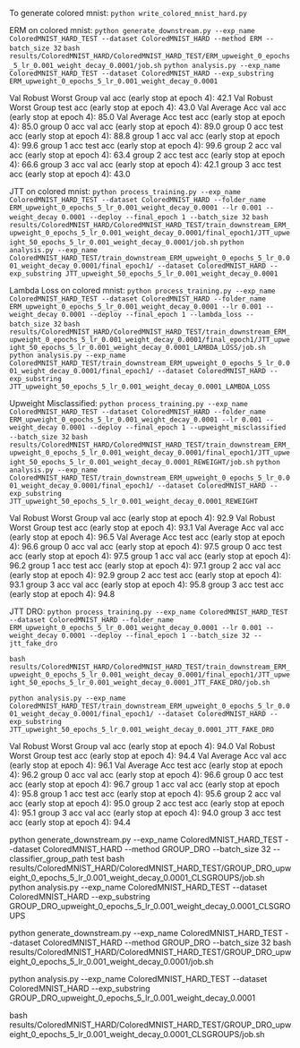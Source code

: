 To generate colored mnist:
`python write_colored_mnist_hard.py`

ERM on colored mnist:
`python generate_downstream.py --exp_name ColoredMNIST_HARD_TEST --dataset ColoredMNIST_HARD --method ERM --batch_size 32`
`bash results/ColoredMNIST_HARD/ColoredMNIST_HARD_TEST/ERM_upweight_0_epochs_5_lr_0.001_weight_decay_0.0001/job.sh`
`python analysis.py --exp_name ColoredMNIST_HARD_TEST --dataset ColoredMNIST_HARD --exp_substring ERM_upweight_0_epochs_5_lr_0.001_weight_decay_0.0001`

Val Robust Worst Group val   acc (early stop at epoch 4): 42.1
Val Robust Worst Group test  acc (early stop at epoch 4): 43.0
Val Average Acc val   acc (early stop at epoch 4): 85.0
Val Average Acc test  acc (early stop at epoch 4): 85.0
group 0 acc val   acc (early stop at epoch 4): 89.0
group 0 acc test  acc (early stop at epoch 4): 88.8
group 1 acc val   acc (early stop at epoch 4): 99.6
group 1 acc test  acc (early stop at epoch 4): 99.6
group 2 acc val   acc (early stop at epoch 4): 63.4
group 2 acc test  acc (early stop at epoch 4): 66.6
group 3 acc val   acc (early stop at epoch 4): 42.1
group 3 acc test  acc (early stop at epoch 4): 43.0

JTT on colored mnist:
`python process_training.py --exp_name ColoredMNIST_HARD_TEST --dataset ColoredMNIST_HARD --folder_name ERM_upweight_0_epochs_5_lr_0.001_weight_decay_0.0001 --lr 0.001 --weight_decay 0.0001 --deploy --final_epoch 1 --batch_size 32`
`bash results/ColoredMNIST_HARD/ColoredMNIST_HARD_TEST/train_downstream_ERM_upweight_0_epochs_5_lr_0.001_weight_decay_0.0001/final_epoch1/JTT_upweight_50_epochs_5_lr_0.001_weight_decay_0.0001/job.sh`
`python analysis.py --exp_name ColoredMNIST_HARD_TEST/train_downstream_ERM_upweight_0_epochs_5_lr_0.001_weight_decay_0.0001/final_epoch1/ --dataset ColoredMNIST_HARD --exp_substring JTT_upweight_50_epochs_5_lr_0.001_weight_decay_0.0001`


Lambda Loss on colored mnist:
`python process_training.py --exp_name ColoredMNIST_HARD_TEST --dataset ColoredMNIST_HARD --folder_name ERM_upweight_0_epochs_5_lr_0.001_weight_decay_0.0001 --lr 0.001 --weight_decay 0.0001 --deploy --final_epoch 1 --lambda_loss --batch_size 32`
`bash results/ColoredMNIST_HARD/ColoredMNIST_HARD_TEST/train_downstream_ERM_upweight_0_epochs_5_lr_0.001_weight_decay_0.0001/final_epoch1/JTT_upweight_50_epochs_5_lr_0.001_weight_decay_0.0001_LAMBDA_LOSS/job.sh`
`python analysis.py --exp_name ColoredMNIST_HARD_TEST/train_downstream_ERM_upweight_0_epochs_5_lr_0.001_weight_decay_0.0001/final_epoch1/ --dataset ColoredMNIST_HARD --exp_substring JTT_upweight_50_epochs_5_lr_0.001_weight_decay_0.0001_LAMBDA_LOSS`


Upweight Misclassified:
`python process_training.py --exp_name ColoredMNIST_HARD_TEST --dataset ColoredMNIST_HARD --folder_name ERM_upweight_0_epochs_5_lr_0.001_weight_decay_0.0001 --lr 0.001 --weight_decay 0.0001 --deploy --final_epoch 1 --upweight_misclassified --batch_size 32`
`bash results/ColoredMNIST_HARD/ColoredMNIST_HARD_TEST/train_downstream_ERM_upweight_0_epochs_5_lr_0.001_weight_decay_0.0001/final_epoch1/JTT_upweight_50_epochs_5_lr_0.001_weight_decay_0.0001_REWEIGHT/job.sh`
`python analysis.py --exp_name ColoredMNIST_HARD_TEST/train_downstream_ERM_upweight_0_epochs_5_lr_0.001_weight_decay_0.0001/final_epoch1/ --dataset ColoredMNIST_HARD --exp_substring JTT_upweight_50_epochs_5_lr_0.001_weight_decay_0.0001_REWEIGHT`

Val Robust Worst Group val   acc (early stop at epoch 4): 92.9
Val Robust Worst Group test  acc (early stop at epoch 4): 93.1
Val Average Acc val   acc (early stop at epoch 4): 96.5
Val Average Acc test  acc (early stop at epoch 4): 96.6
group 0 acc val   acc (early stop at epoch 4): 97.5
group 0 acc test  acc (early stop at epoch 4): 97.5
group 1 acc val   acc (early stop at epoch 4): 96.2
group 1 acc test  acc (early stop at epoch 4): 97.1
group 2 acc val   acc (early stop at epoch 4): 92.9
group 2 acc test  acc (early stop at epoch 4): 93.1
group 3 acc val   acc (early stop at epoch 4): 95.8
group 3 acc test  acc (early stop at epoch 4): 94.8

JTT DRO:
`python process_training.py --exp_name ColoredMNIST_HARD_TEST --dataset ColoredMNIST_HARD --folder_name ERM_upweight_0_epochs_5_lr_0.001_weight_decay_0.0001 --lr 0.001 --weight_decay 0.0001 --deploy --final_epoch 1 --batch_size 32 --jtt_fake_dro`

`bash results/ColoredMNIST_HARD/ColoredMNIST_HARD_TEST/train_downstream_ERM_upweight_0_epochs_5_lr_0.001_weight_decay_0.0001/final_epoch1/JTT_upweight_50_epochs_5_lr_0.001_weight_decay_0.0001_JTT_FAKE_DRO/job.sh`

`python analysis.py --exp_name ColoredMNIST_HARD_TEST/train_downstream_ERM_upweight_0_epochs_5_lr_0.001_weight_decay_0.0001/final_epoch1/ --dataset ColoredMNIST_HARD --exp_substring JTT_upweight_50_epochs_5_lr_0.001_weight_decay_0.0001_JTT_FAKE_DRO`

Val Robust Worst Group val   acc (early stop at epoch 4): 94.0
Val Robust Worst Group test  acc (early stop at epoch 4): 94.4
Val Average Acc val   acc (early stop at epoch 4): 96.1
Val Average Acc test  acc (early stop at epoch 4): 96.2
group 0 acc val   acc (early stop at epoch 4): 96.6
group 0 acc test  acc (early stop at epoch 4): 96.7
group 1 acc val   acc (early stop at epoch 4): 95.8
group 1 acc test  acc (early stop at epoch 4): 95.6
group 2 acc val   acc (early stop at epoch 4): 95.0
group 2 acc test  acc (early stop at epoch 4): 95.1
group 3 acc val   acc (early stop at epoch 4): 94.0
group 3 acc test  acc (early stop at epoch 4): 94.4

python generate_downstream.py --exp_name ColoredMNIST_HARD_TEST --dataset ColoredMNIST_HARD --method GROUP_DRO --batch_size 32 --classifier_group_path test
bash results/ColoredMNIST_HARD/ColoredMNIST_HARD_TEST/GROUP_DRO_upweight_0_epochs_5_lr_0.001_weight_decay_0.0001_CLSGROUPS/job.sh
python analysis.py --exp_name ColoredMNIST_HARD_TEST --dataset ColoredMNIST_HARD --exp_substring GROUP_DRO_upweight_0_epochs_5_lr_0.001_weight_decay_0.0001_CLSGROUPS


python generate_downstream.py --exp_name ColoredMNIST_HARD_TEST --dataset ColoredMNIST_HARD --method GROUP_DRO --batch_size 32
bash results/ColoredMNIST_HARD/ColoredMNIST_HARD_TEST/GROUP_DRO_upweight_0_epochs_5_lr_0.001_weight_decay_0.0001/job.sh

python analysis.py --exp_name ColoredMNIST_HARD_TEST --dataset ColoredMNIST_HARD --exp_substring GROUP_DRO_upweight_0_epochs_5_lr_0.001_weight_decay_0.0001

bash results/ColoredMNIST_HARD/ColoredMNIST_HARD_TEST/GROUP_DRO_upweight_0_epochs_5_lr_0.001_weight_decay_0.0001_CLSGROUPS/job.sh
